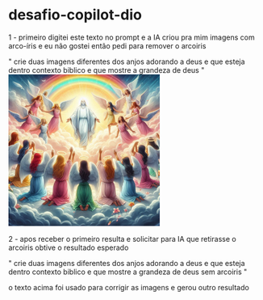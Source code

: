 # desafio-copilot-dio

 1 - primeiro digitei este texto no prompt e a IA criou pra mim imagens com arco-íris e eu não gostei então pedi para remover o arcoiris

" crie duas imagens diferentes dos anjos adorando a deus e que esteja dentro contexto biblico e que mostre a grandeza de deus "
<img src="https://github.com/RonaldoBelem/desafio-copilot-dio/blob/main/input/primeira%20imagem%20criada/_4b41aa3a-9185-42a6-a858-4e852aa48cf7.jpeg" height=300px >



2 - apos receber o primeiro resulta e solicitar para IA que retirasse o arcoiris
obtive o resultado esperado

" crie duas imagens diferentes dos anjos adorando a deus e que esteja dentro contexto biblico e que mostre a grandeza de deus sem arcoiris "

o texto acima foi usado para corrigir as imagens e gerou outro resultado
